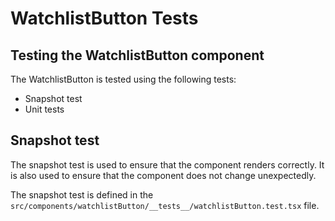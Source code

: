# WatchlistButton Tests

## Testing the WatchlistButton component

The WatchlistButton is tested using the following tests:

- Snapshot test
- Unit tests

## Snapshot test

The snapshot test is used to ensure that the component renders correctly. It is also used to ensure that the component does not change unexpectedly.

The snapshot test is defined in the `src/components/watchlistButton/__tests__/watchlistButton.test.tsx` file.

<!-- ## Unit tests

The unit tests are used to ensure that the component functions as expected. The unit tests are defined in the `src/components/watchlistButton/__tests__/watchlistButton.test.tsx` file.

The WatchlistButton component is tested by ensuring that the button is displayed correctly and that the correct text is displayed, based on wether a user is logged in or not. -->
